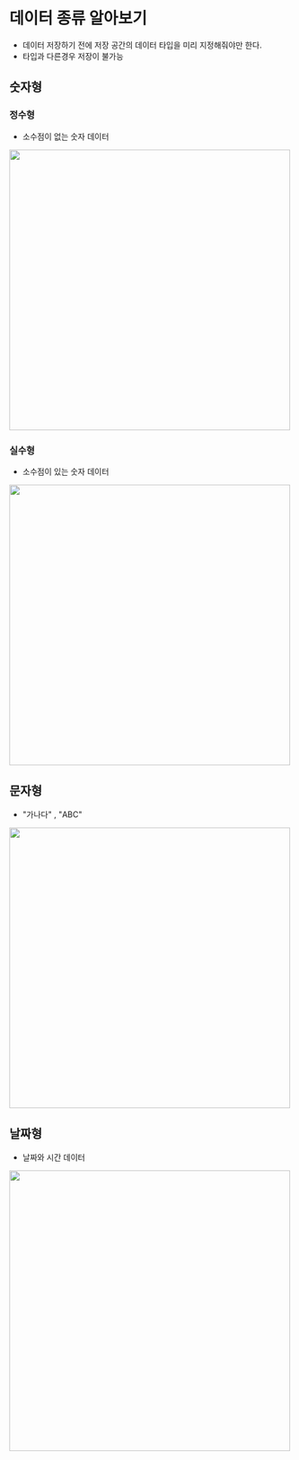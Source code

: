 # 데이터 종류 알아보기
- 데이터 저장하기 전에 저장 공간의 데이터 타입을 미리 지정해줘야만 한다.
- 타입과 다른경우 저장이 불가능

## 숫자형
### 정수형 
- 소수점이 없는 숫자 데이터
  
<img src="https://velog.velcdn.com/images/o3ojunseok/post/97b4cb62-2984-4295-9d10-4511f8ea41b4/image.png" width=500>

### 실수형
- 소수점이 있는 숫자 데이터
  
<img src="https://velog.velcdn.com/images/o3ojunseok/post/180423d0-433d-4e1a-b53b-a01abb24bf5b/image.png" width=500>

## 문자형
- "가나다" , "ABC"
  
<img src="https://velog.velcdn.com/images/o3ojunseok/post/dbff6711-2e29-4927-b654-e238e3edb508/image.png" width=500>

## 날짜형
- 날짜와 시간 데이터 
  
<img src="https://velog.velcdn.com/images/o3ojunseok/post/40c24e1f-aa72-49f1-a89c-6e274eafab35/image.png" width=500>

